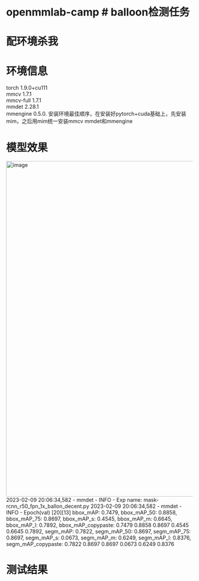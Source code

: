 # openmmlab-camp # balloon检测任务
# 配环境杀我

# 环境信息
torch              1.9.0+cu111  
mmcv               1.7.1  
mmcv-full          1.7.1  
mmdet              2.28.1  
mmengine           0.5.0. 
安装环境最佳顺序，在安装好pytorch+cuda基础上，先安装mim，之后用mim统一安装mmcv mmdet和mmengine

# 模型效果
<img width="904" alt="image" src="https://user-images.githubusercontent.com/47024870/218030426-abc72fd8-e918-418f-a846-00f8e98fbf60.png">
2023-02-09 20:06:34,582 - mmdet - INFO - Exp name: mask-rcnn_r50_fpn_1x_ballon_decent.py  
2023-02-09 20:06:34,582 - mmdet - INFO - Epoch(val) [20][13]	 
bbox_mAP: 0.7479, bbox_mAP_50: 0.8858, bbox_mAP_75: 0.8697, bbox_mAP_s: 0.4545, bbox_mAP_m: 0.6645, bbox_mAP_l: 0.7892, bbox_mAP_copypaste: 0.7479 0.8858 0.8697 0.4545 0.6645 0.7892,     
segm_mAP: 0.7822, segm_mAP_50: 0.8697, segm_mAP_75: 0.8697, segm_mAP_s: 0.0673, segm_mAP_m: 0.6249, segm_mAP_l: 0.8376, segm_mAP_copypaste: 0.7822 0.8697 0.8697 0.0673 0.6249 0.8376  

# 测试结果







